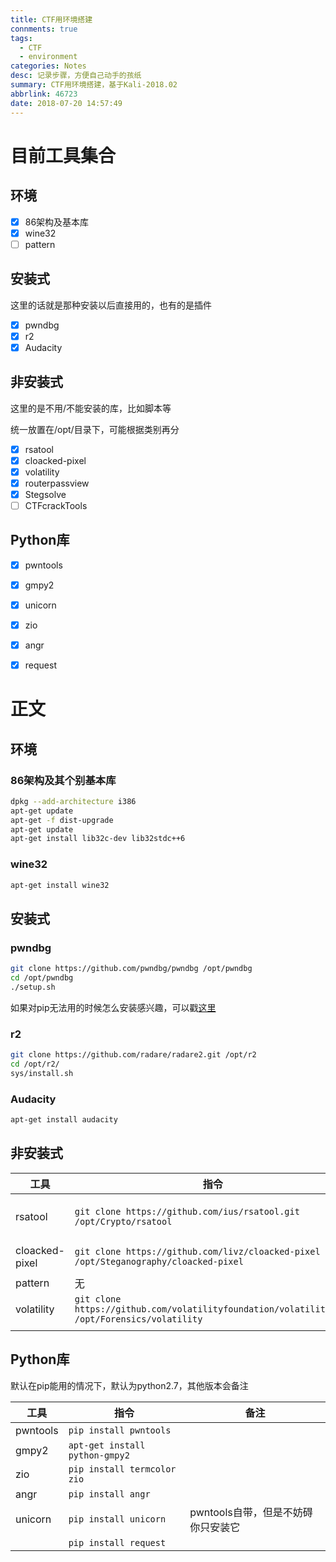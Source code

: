 ```yaml
---
title: CTF用环境搭建
connments: true
tags:
  - CTF
  - environment
categories: Notes
desc: 记录步骤，方便自己动手的孩纸
summary: CTF用环境搭建，基于Kali-2018.02
abbrlink: 46723
date: 2018-07-20 14:57:49
---
```


# 目前工具集合

## 环境

- [x] 86架构及基本库
- [x] wine32
- [ ] pattern

## 安装式

这里的话就是那种安装以后直接用的，也有的是插件

- [x] pwndbg
- [x] r2
- [x] Audacity

## 非安装式

这里的是不用/不能安装的库，比如脚本等

统一放置在/opt/目录下，可能根据类别再分

- [x] rsatool
- [x] cloacked-pixel
- [x] volatility
- [x] routerpassview
- [x] Stegsolve 
- [ ] CTFcrackTools

## Python库

- [x] pwntools
- [x] gmpy2
- [x] unicorn
- [x] zio
- [x] angr
- [x] request 



<!--more-->

# 正文

## 环境

### 86架构及其个别基本库

```bash
dpkg --add-architecture i386 
apt-get update
apt-get -f dist-upgrade 
apt-get update
apt-get install lib32c-dev lib32stdc++6  
```

### wine32

```bash
apt-get install wine32
```



## 安装式

### pwndbg

```bash
git clone https://github.com/pwndbg/pwndbg /opt/pwndbg
cd /opt/pwndbg
./setup.sh 
```

如果对pip无法用的时候怎么安装感兴趣，可以戳[这里](http://csuwangj.top/2018/07/21/在pip连不上网的时候安装pwntools/)

### r2

```bash
git clone https://github.com/radare/radare2.git /opt/r2
cd /opt/r2/
sys/install.sh 
```

### Audacity

```bash
apt-get install audacity
```



## 非安装式

| 工具           | 指令                                                         | 备注                |
| -------------- | ------------------------------------------------------------ | ------------------- |
| rsatool        | `git clone https://github.com/ius/rsatool.git /opt/Crypto/rsatool` | Openssl RSA密钥生成 |
| cloacked-pixel | `git clone https://github.com/livz/cloacked-pixel /opt/Steganography/cloacked-pixel` | 图像隐写            |
| pattern        | 无                                                           |                     |
| volatility     | `git clone https://github.com/volatilityfoundation/volatility.git /opt/Forensics/volatility` | 内存取证            |
|                |                                                              |                     |

## Python库

默认在pip能用的情况下，默认为python2.7，其他版本会备注

| 工具     | 指令                           | 备注                               |
| -------- | ------------------------------ | ---------------------------------- |
| pwntools | `pip install pwntools`         |                                    |
| gmpy2    | `apt-get install python-gmpy2` |                                    |
| zio      | `pip install termcolor zio`    |                                    |
| angr     | `pip install angr`             |                                    |
| unicorn  | `pip install unicorn`          | pwntools自带，但是不妨碍你只安装它 |
|          | `pip install request`          |                                    |



